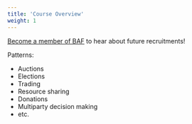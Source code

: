 ```yaml
---
title: 'Course Overview'
weight: 1
---
```


[Become a member of BAF](https://blockchainacceleration.org/membership) to hear about future recruitments!

Patterns:

- Auctions
- Elections
- Trading
- Resource sharing
- Donations
- Multiparty decision making
- etc.
